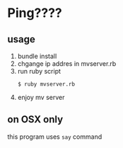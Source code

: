 # Ping????

## usage

1. bundle install
1. chgange ip addres in mvserver.rb
1. run ruby script
    ```shell
    $ ruby mvserver.rb
    ```
1. enjoy mv server

## on OSX only

this program uses `say` command
